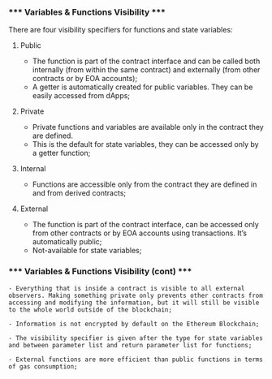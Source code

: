 ###     *** Variables & Functions Visibility ***

There are four visibility specifiers for functions and state variables: 

1. Public
    - The function is part of the contract interface and can be called both internally (from within the same contract) and externally (from other contracts or by EOA accounts);
    - A getter is automatically created for public variables. They can be easily accessed from dApps;

2. Private
    - Private functions and variables are available only in the contract they are defined.
    - This is the default for state variables, they can be accessed only by a getter function;

3. Internal
    - Functions are accessible only from the contract they are defined in and from derived contracts;

4. External
    - The function is part of the contract interface, can be accessed only from other contracts or by EOA accounts using transactions. It’s automatically public;
    - Not-available for state variables;


###     *** Variables & Functions Visibility (cont) ***

    - Everything that is inside a contract is visible to all external observers. Making something private only prevents other contracts from accessing and modifying the information, but it will still be visible to the whole world outside of the blockchain;

    - Information is not encrypted by default on the Ethereum Blockchain;
    
    - The visibility specifier is given after the type for state variables and between parameter list and return parameter list for functions;
    
    - External functions are more efficient than public functions in terms of gas consumption;
   